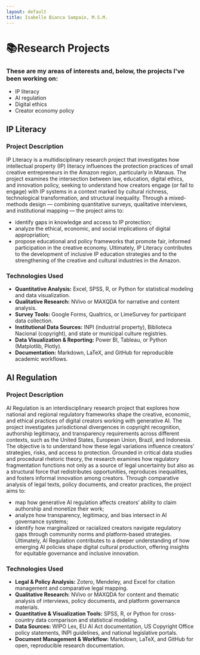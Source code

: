 ```yaml
---
layout: default
title: Isabelle Bianca Sampaio, M.S.M.
---
```


# 📚Research Projects

### These are my areas of interests and, below, the projects I've been working on:
- IP literacy
- AI regulation
- Digital ethics
- Creator economy policy

## IP Literacy
### Project Description
IP Literacy is a multidisciplinary research project that investigates how intellectual property (IP) literacy influences the protection practices of small creative entrepreneurs in the Amazon region, particularly in Manaus.
The project examines the intersection between law, education, digital ethics, and innovation policy, seeking to understand how creators engage (or fail to engage) with IP systems in a context marked by cultural richness, technological transformation, and structural inequality.
Through a mixed-methods design — combining quantitative surveys, qualitative interviews, and institutional mapping — the project aims to:
- identify gaps in knowledge and access to IP protection;
- analyze the ethical, economic, and social implications of digital appropriation;
- propose educational and policy frameworks that promote fair, informed participation in the creative economy.
Ultimately, IP Literacy contributes to the development of inclusive IP education strategies and to the strengthening of the creative and cultural industries in the Amazon.
### Technologies Used
- **Quantitative Analysis:** Excel, SPSS, R, or Python for statistical modeling and data visualization.
- **Qualitative Research:** NVivo or MAXQDA for narrative and content analysis.
- **Survey Tools:** Google Forms, Qualtrics, or LimeSurvey for participant data collection.
- **Institutional Data Sources:** INPI (industrial property), Biblioteca Nacional (copyright), and state or municipal culture registries.
- **Data Visualization & Reporting:** Power BI, Tableau, or Python (Matplotlib, Plotly).
- **Documentation:** Markdown, LaTeX, and GitHub for reproducible academic workflows.

## AI Regulation
### Project Description
AI Regulation is an interdisciplinary research project that explores how national and regional regulatory frameworks shape the creative, economic, and ethical practices of digital creators working with generative AI.
The project investigates jurisdictional divergences in copyright recognition, authorship legitimacy, and transparency requirements across different contexts, such as the United States, European Union, Brazil, and Indonesia. The objective is to understand how these legal variations influence creators’ strategies, risks, and access to protection.
Grounded in critical data studies and procedural rhetoric theory, the research examines how regulatory fragmentation functions not only as a source of legal uncertainty but also as a structural force that redistributes opportunities, reproduces inequalities, and fosters informal innovation among creators.
Through comparative analysis of legal texts, policy documents, and creator practices, the project aims to:
- map how generative AI regulation affects creators’ ability to claim authorship and monetize their work;
- analyze how transparency, legitimacy, and bias intersect in AI governance systems;
- identify how marginalized or racialized creators navigate regulatory gaps through community norms and platform-based strategies.
Ultimately, AI Regulation contributes to a deeper understanding of how emerging AI policies shape digital cultural production, offering insights for equitable governance and inclusive innovation.
### Technologies Used
- **Legal & Policy Analysis:** Zotero, Mendeley, and Excel for citation management and comparative legal mapping.
- **Qualitative Research:** NVivo or MAXQDA for content and thematic analysis of interviews, policy documents, and platform governance materials.
- **Quantitative & Visualization Tools:** SPSS, R, or Python for cross-country data comparison and statistical modeling.
- **Data Sources:** WIPO Lex, EU AI Act documentation, US Copyright Office policy statements, INPI guidelines, and national legislative portals.
- **Document Management & Workflow:** Markdown, LaTeX, and GitHub for open, reproducible research documentation.